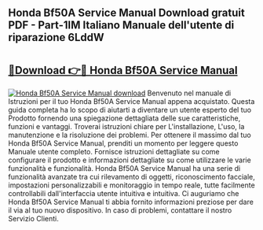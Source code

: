 ## Honda Bf50A Service Manual Download gratuit PDF - Part-1IM Italiano Manuale dell'utente di riparazione 6LddW

# <h2><a href="http://df9gmrd.blite.top/?on=Honda+Bf50A+Service+Manual">🔗Download 👉🔴 Honda Bf50A Service Manual</a></h2>

[![Honda Bf50A Service Manual download](https://i.imgur.com/lujVjoI.png)](http://df9gmrd.blite.top/?on=Honda+Bf50A+Service+Manual)
Benvenuto nel manuale di Istruzioni per il tuo Honda Bf50A Service Manual appena acquistato. Questa guida completa ha lo scopo di aiutarti a diventare un utente esperto del tuo Prodotto fornendo una spiegazione dettagliata delle sue caratteristiche, funzioni e vantaggi. Troverai istruzioni chiare per L'installazione, L'uso, la manutenzione e la risoluzione dei problemi. Per ottenere il massimo dal tuo Honda Bf50A Service Manual, prenditi un momento per leggere questo Manuale utente completo. Fornisce istruzioni dettagliate su come configurare il prodotto e informazioni dettagliate su come utilizzare le varie funzionalità e funzionalità. Honda Bf50A Service Manual ha una serie di funzionalità avanzate tra cui rilevamento di oggetti, riconoscimento facciale, impostazioni personalizzabili e monitoraggio in tempo reale, tutte facilmente controllabili dall'interfaccia utente intuitiva e intuitiva. Ci auguriamo che Honda Bf50A Service Manual ti abbia fornito informazioni preziose per dare il via al tuo nuovo dispositivo. In caso di problemi, contattare il nostro Servizio Clienti.
